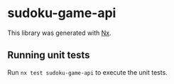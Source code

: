# sudoku-game-api

This library was generated with [Nx](https://nx.dev).

## Running unit tests

Run `nx test sudoku-game-api` to execute the unit tests.
